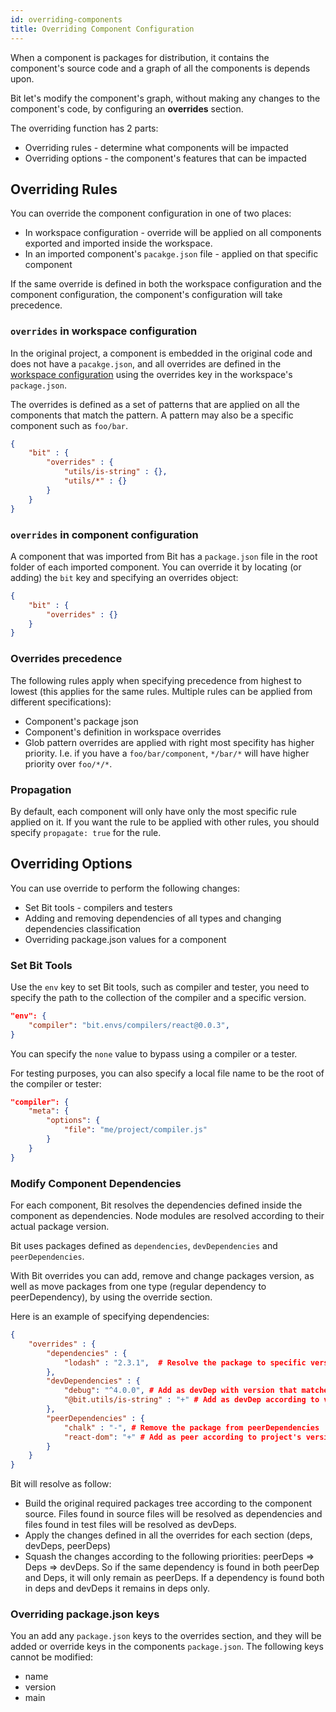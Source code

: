 ```yaml
---
id: overriding-components
title: Overriding Component Configuration
---
```


When a component is packages for distribution, it contains the component's source code and a graph of all the components is depends upon.  

Bit let's modify the component's graph, without making any changes to the component's code, by configuring an **overrides** section.  

The overriding function has 2 parts:  

- Overriding rules - determine what components will be impacted
- Overriding options - the component's features that can be impacted

## Overriding Rules

You can override the component configuration in one of two places:  

- In workspace configuration - override will be applied on all components exported and imported inside the workspace.  
- In an imported component's `pacakge.json` file - applied on that specific component

If the same override is defined in both the workspace configuration and the component configuration, the component's configuration will take precedence.  

### `overrides` in workspace configuration

In the original project, a component is embedded in the original code and does not have a `pacakge.json`, and all overrides are defined in the [workspace configuration](/docs/conf-bit-json#overrides) using the overrides key in the workspace's `package.json`.  

The overrides is defined as a set of patterns that are applied on all the components that match the pattern. A pattern may also be a specific component such as `foo/bar`.  

```json
{
    "bit" : {
        "overrides" : {
            "utils/is-string" : {},
            "utils/*" : {}
        }
    }
}
```

### `overrides` in component configuration

A component that was imported from Bit has a `package.json` file in the root folder of each imported component. You can override it by locating (or adding) the `bit` key and specifying an overrides object:  

```json
{
    "bit" : {
        "overrides" : {}
    }
}
```

### Overrides precedence

The following rules apply when specifying precedence from highest to lowest (this applies for the same rules. Multiple rules can be applied from different specifications):  

- Component's package json  
- Component's definition in workspace overrides
- Glob pattern overrides are applied with right most specifity has higher priority. I.e. if you have a `foo/bar/component`, `*/bar/*` will have higher priority over `foo/*/*`.  

### Propagation

By default, each component will only have only the most specific rule applied on it. If you want the rule to be applied with other rules, you should specify `propagate: true` for the rule.  

## Overriding Options

You can use override to perform the following changes:

- Set Bit tools - compilers and testers
- Adding and removing dependencies of all types and changing dependencies classification
- Overriding package.json values for a component  

### Set Bit Tools

Use the `env` key to set Bit tools, such as compiler and tester, you need to specify the path to the collection of the compiler and a specific version.  

```json
"env": {
    "compiler": "bit.envs/compilers/react@0.0.3",
}
```

You can specify the `none` value to bypass using a compiler or a tester.  

For testing purposes, you can also specify a local file name to be the root of the compiler or tester:  

```json
"compiler": {
    "meta": {
        "options": {
            "file": "me/project/compiler.js"
        }
    }
}
```

### Modify Component Dependencies

For each component, Bit resolves the dependencies defined inside the component as dependencies. Node modules are resolved according to their actual package version.  

Bit uses packages defined as `dependencies`, `devDependencies` and `peerDependencies`. 

With Bit overrides you can add, remove and change packages version, as well as move packages from one type (regular dependency to peerDependency), by using the override section. 

Here is an example of specifying dependencies: 

```json
{
    "overrides" : {
        "dependencies" : {
            "lodash" : "2.3.1",  # Resolve the package to specific version
        },
        "devDependencies" : {
            "debug": "^4.0.0", # Add as devDep with version that matches
            "@bit.utils/is-string" : "+" # Add as devDep according to version in package.json or latest
        },
        "peerDependencies" : {
            "chalk" : "-", # Remove the package from peerDependencies
            "react-dom": "+" # Add as peer according to project's version or latest if not exist
        }
    }
}
```

Bit will resolve as follow:  

- Build the original required packages tree according to the component source. Files found in source files will be resolved as dependencies and files found in test files will be resolved as devDeps.  
- Apply the changes defined in all the overrides for each section (deps, devDeps, peerDeps)
- Squash the changes according to the following priorities: peerDeps => Deps => devDeps. So if the same dependency is found in both peerDep and Deps, it will only remain as peerDeps. If a dependency is found both in deps and devDeps it remains in deps only.  

### Overriding package.json keys

You an add any `package.json` keys to the overrides section, and they will be added or override keys in the components `package.json`. The following keys cannot be modified:

- name
- version
- main
